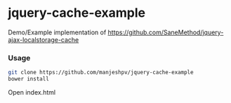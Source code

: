 # jquery-cache-example

Demo/Example implementation of https://github.com/SaneMethod/jquery-ajax-localstorage-cache

### Usage
 ```sh
 git clone https://github.com/manjeshpv/jquery-cache-example
 bower install
 ```

 Open index.html